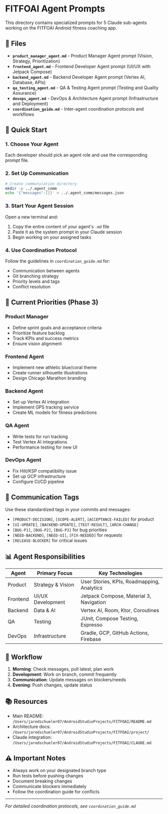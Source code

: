 # FITFOAI Agent Prompts

This directory contains specialized prompts for 5 Claude sub-agents working on the FITFOAI Android fitness coaching app.

## 📁 Files

- **`product_manager_agent.md`** - Product Manager Agent prompt (Vision, Strategy, Prioritization)
- **`frontend_agent.md`** - Frontend Developer Agent prompt (UI/UX with Jetpack Compose)
- **`backend_agent.md`** - Backend Developer Agent prompt (Vertex AI, Database, APIs)
- **`qa_testing_agent.md`** - QA & Testing Agent prompt (Testing and Quality Assurance)
- **`devops_agent.md`** - DevOps & Architecture Agent prompt (Infrastructure and Deployment)
- **`coordination_guide.md`** - Inter-agent coordination protocols and workflows

## 🚀 Quick Start

### 1. Choose Your Agent
Each developer should pick an agent role and use the corresponding prompt file.

### 2. Set Up Communication
```bash
# Create communication directory
mkdir -p ../.agent_comm
echo '{"messages":[]}' > ../.agent_comm/messages.json
```

### 3. Start Your Agent Session
Open a new terminal and:
1. Copy the entire content of your agent's `.md` file
2. Paste it as the system prompt in your Claude session
3. Begin working on your assigned tasks

### 4. Use Coordination Protocol
Follow the guidelines in `coordination_guide.md` for:
- Communication between agents
- Git branching strategy
- Priority levels and tags
- Conflict resolution

## 🎯 Current Priorities (Phase 3)

### Product Manager
- Define sprint goals and acceptance criteria
- Prioritize feature backlog
- Track KPIs and success metrics
- Ensure vision alignment

### Frontend Agent
- Implement new athletic blue/coral theme
- Create runner silhouette illustrations
- Design Chicago Marathon branding

### Backend Agent  
- Set up Vertex AI integration
- Implement GPS tracking service
- Create ML models for fitness predictions

### QA Agent
- Write tests for run tracking
- Test Vertex AI integrations
- Performance testing for new UI

### DevOps Agent
- Fix Hilt/KSP compatibility issue
- Set up GCP infrastructure
- Configure CI/CD pipeline

## 💬 Communication Tags

Use these standardized tags in your commits and messages:

- `[PRODUCT-DECISION]`, `[SCOPE-ALERT]`, `[ACCEPTANCE-FAILED]` for product
- `[UI-UPDATE]`, `[BACKEND-UPDATE]`, `[TEST-RESULT]`, `[ARCH-CHANGE]`
- `[BUG-P1]`, `[BUG-P2]`, `[BUG-P3]` for bug priorities
- `[NEED-BACKEND]`, `[NEED-UI]`, `[FIX-NEEDED]` for requests
- `[RELEASE-BLOCKER]` for critical issues

## 📊 Agent Responsibilities

| Agent | Primary Focus | Key Technologies |
|-------|--------------|------------------|
| Product | Strategy & Vision | User Stories, KPIs, Roadmapping, Analytics |
| Frontend | UI/UX Development | Jetpack Compose, Material 3, Navigation |
| Backend | Data & AI | Vertex AI, Room, Ktor, Coroutines |
| QA | Testing | JUnit, Compose Testing, Espresso |
| DevOps | Infrastructure | Gradle, GCP, GitHub Actions, Firebase |

## 🔄 Workflow

1. **Morning**: Check messages, pull latest, plan work
2. **Development**: Work on branch, commit frequently
3. **Communication**: Update messages on blockers/needs
4. **Evening**: Push changes, update status

## 📚 Resources

- Main README: `/Users/jaredschueler07/AndroidStudioProjects/FITFOAI/README.md`
- Architecture docs: `/Users/jaredschueler07/AndroidStudioProjects/FITFOAI/project/`
- Claude integration: `/Users/jaredschueler07/AndroidStudioProjects/FITFOAI/CLAUDE.md`

## ⚠️ Important Notes

- Always work on your designated branch type
- Run tests before pushing changes
- Document breaking changes
- Communicate blockers immediately
- Follow the coordination guide for conflicts

---

*For detailed coordination protocols, see `coordination_guide.md`*
